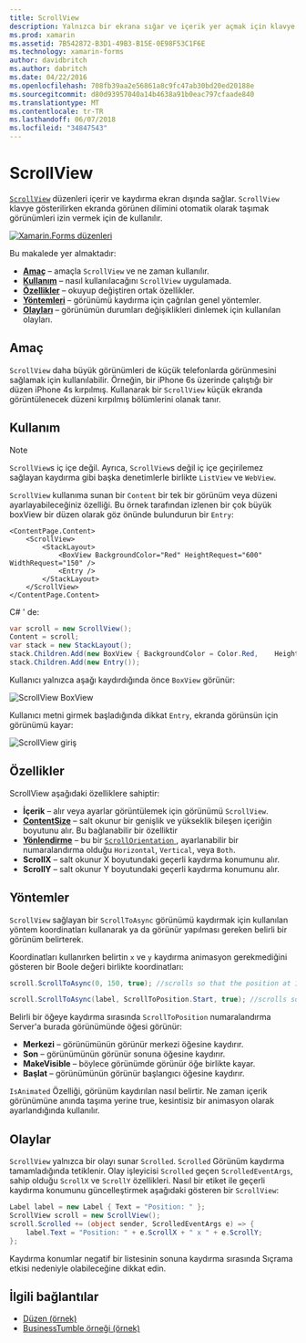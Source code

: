 ```yaml
---
title: ScrollView
description: Yalnızca bir ekrana sığar ve içerik yer açmak için klavye düzenleri sunmak için ScrollView kullanın.
ms.prod: xamarin
ms.assetid: 7B542872-B3D1-49B3-B15E-0E98F53C1F6E
ms.technology: xamarin-forms
author: davidbritch
ms.author: dabritch
ms.date: 04/22/2016
ms.openlocfilehash: 708fb39aa2e56861a8c9fc47ab30bd20ed20188e
ms.sourcegitcommit: d80d93957040a14b4638a91b0eac797cfaade840
ms.translationtype: MT
ms.contentlocale: tr-TR
ms.lasthandoff: 06/07/2018
ms.locfileid: "34847543"
---
```

# <a name="scrollview"></a>ScrollView

[`ScrollView`](https://developer.xamarin.com/api/type/Xamarin.Forms.ScrollView/) düzenleri içerir ve kaydırma ekran dışında sağlar. `ScrollView` klavye gösterilirken ekranda görünen dilimini otomatik olarak taşımak görünümleri izin vermek için de kullanılır.

[![](scroll-view-images/layouts-sml.png "Xamarin.Forms düzenleri")](scroll-view-images/layouts.png#lightbox "Xamarin.Forms düzenleri")

Bu makalede yer almaktadır:

- **[Amaç](#Purpose)**  &ndash; amaçla `ScrollView` ve ne zaman kullanılır.
- **[Kullanım](#Usage)**  &ndash; nasıl kullanılacağını `ScrollView` uygulamada.
- **[Özellikler](#Properties)**  &ndash; okuyup değiştiren ortak özellikler.
- **[Yöntemleri](#Methods)**  &ndash; görünümü kaydırma için çağrılan genel yöntemler.
- **[Olayları](#Events)**  &ndash; görünümün durumları değişiklikleri dinlemek için kullanılan olayları.

## <a name="purpose"></a>Amaç

`ScrollView` daha büyük görünümleri de küçük telefonlarda görünmesini sağlamak için kullanılabilir. Örneğin, bir iPhone 6s üzerinde çalıştığı bir düzen iPhone 4s kırpılmış. Kullanarak bir `ScrollView` küçük ekranda görüntülenecek düzeni kırpılmış bölümlerini olanak tanır.

## <a name="usage"></a>Kullanım

> [!NOTE]
> `ScrollView`s iç içe değil. Ayrıca, `ScrollView`s değil iç içe geçirilemez sağlayan kaydırma gibi başka denetimlerle birlikte `ListView` ve `WebView`.

`ScrollView` kullanıma sunan bir `Content` bir tek bir görünüm veya düzeni ayarlayabileceğiniz özelliği. Bu örnek tarafından izlenen bir çok büyük boxView bir düzen olarak göz önünde bulundurun bir `Entry`:

```xaml
<ContentPage.Content>
    <ScrollView>
        <StackLayout>
            <BoxView BackgroundColor="Red" HeightRequest="600" WidthRequest="150" />
            <Entry />
        </StackLayout>
    </ScrollView>
</ContentPage.Content>
```

C# ' de:

```csharp
var scroll = new ScrollView();
Content = scroll;
var stack = new StackLayout();
stack.Children.Add(new BoxView { BackgroundColor = Color.Red,    HeightRequest = 600, WidthRequest = 600 });
stack.Children.Add(new Entry());
```

Kullanıcı yalnızca aşağı kaydırdığında önce `BoxView` görünür:

![](scroll-view-images/scroll-start.png "ScrollView BoxView")

Kullanıcı metni girmek başladığında dikkat `Entry`, ekranda görünsün için görünümü kayar:

![](scroll-view-images/scroll-end.png "ScrollView giriş")

## <a name="properties"></a>Özellikler

ScrollView aşağıdaki özelliklere sahiptir:

- **İçerik** &ndash; alır veya ayarlar görüntülemek için görünümü `ScrollView`.
- **[ContentSize](https://developer.xamarin.com/api/type/Xamarin.Forms.Size/)**  &ndash; salt okunur bir genişlik ve yükseklik bileşen içeriğin boyutunu alır. Bu bağlanabilir bir özelliktir
- **[Yönlendirme](https://developer.xamarin.com/api/type/Xamarin.Forms.ScrollOrientation/)**  &ndash; bu bir [ `ScrollOrientation` ](https://developer.xamarin.com/api/type/Xamarin.Forms.ScrollOrientation/), ayarlanabilir bir numaralandırma olduğu `Horizontal`, `Vertical`, veya `Both`.
- **ScrollX** &ndash; salt okunur X boyutundaki geçerli kaydırma konumunu alır.
- **ScrollY** &ndash; salt okunur Y boyutundaki geçerli kaydırma konumunu alır.

## <a name="methods"></a>Yöntemler

`ScrollView` sağlayan bir `ScrollToAsync` görünümü kaydırmak için kullanılan yöntem koordinatları kullanarak ya da görünür yapılması gereken belirli bir görünüm belirterek.

Koordinatları kullanırken belirtin `x` ve `y` kaydırma animasyon gerekmediğini gösteren bir Boole değeri birlikte koordinatları:

```csharp
scroll.ScrollToAsync(0, 150, true); //scrolls so that the position at 150px from the top is visible

scroll.ScrollToAsync(label, ScrollToPosition.Start, true); //scrolls so that the label is at the start of the list
```

Belirli bir öğeye kaydırma sırasında `ScrollToPosition` numaralandırma Server'a burada görünümünde öğesi görünür:

- **Merkezi** &ndash; görünümünün görünür merkezi öğesine kaydırır.
- **Son** &ndash; görünümünün görünür sonuna öğesine kaydırır.
- **MakeVisible** &ndash; böylece görünümde görünür öğe birlikte kayar.
- **Başlat** &ndash; görünümünün görünür başlangıcı öğesine kaydırır.

`IsAnimated` Özelliği, görünüm kaydırılan nasıl belirtir. Ne zaman içerik görünümüne anında taşıma yerine true, kesintisiz bir animasyon olarak ayarlandığında kullanılır.

## <a name="events"></a>Olaylar

`ScrollView` yalnızca bir olayı sunar `Scrolled`. `Scrolled` Görünüm kaydırma tamamladığında tetiklenir. Olay işleyicisi `Scrolled` geçen `ScrolledEventArgs`, sahip olduğu `ScrollX` ve `ScrollY` özellikleri. Nasıl bir etiket ile geçerli kaydırma konumunu güncelleştirmek aşağıdaki gösteren bir `ScrollView`:

```csharp
Label label = new Label { Text = "Position: " };
ScrollView scroll = new ScrollView();
scroll.Scrolled += (object sender, ScrolledEventArgs e) => {
    label.Text = "Position: " + e.ScrollX + " x " + e.ScrollY;
};
```

Kaydırma konumlar negatif bir listesinin sonuna kaydırma sırasında Sıçrama etkisi nedeniyle olabileceğine dikkat edin.


## <a name="related-links"></a>İlgili bağlantılar

- [Düzen (örnek)](https://developer.xamarin.com/samples/xamarin-forms/UserInterface/Layout/)
- [BusinessTumble örneği (örnek)](https://developer.xamarin.com/samples/xamarin-forms/UserInterface/BusinessTumble/)
